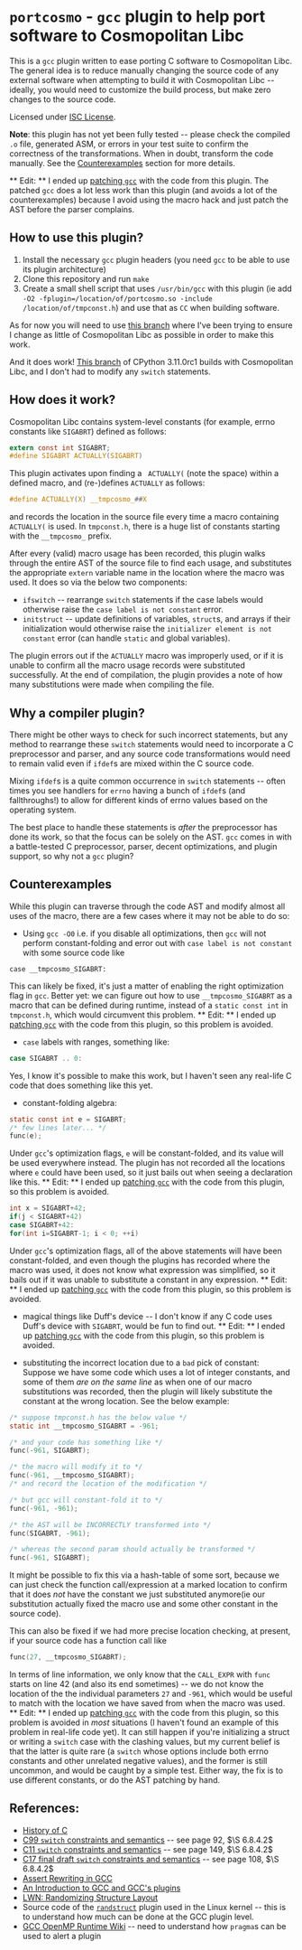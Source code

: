 # `portcosmo` - `gcc` plugin to help port software to Cosmopolitan Libc

This is a `gcc` plugin written to ease porting C software to Cosmopolitan Libc.
The general idea is to reduce manually changing the source code of any external
software when attempting to build it with Cosmopolitan Libc -- ideally, you
would need to customize the build process, but make zero changes to the source
code.

Licensed under [ISC License](https://www.gnu.org/licenses/license-list.html#ISC).

**Note**: this plugin has not yet been fully tested -- please check the compiled
`.o` file, generated ASM, or errors in your test suite to confirm the
correctness of the transformations. When in doubt, transform the code manually.
See the [Counterexamples](#Counterexamples) section for more details.

** Edit: ** I ended up [patching `gcc`][gccpatch] with the code from this
plugin. The patched `gcc` does a lot less work than this plugin (and avoids a
lot of the counterexamples) because I avoid using the macro hack and just patch
the AST before the parser complains.

## How to use this plugin?

1. Install the necessary `gcc` plugin headers (you need `gcc` to be able to use
   its plugin architecture)
2. Clone this repository and run `make`
3. Create a small shell script that uses `/usr/bin/gcc` with this plugin (ie add
   `-O2 -fplugin=/location/of/portcosmo.so -include /location/of/tmpconst.h`)
    and use that as `CC` when building software.

As for now you will need to use [this
branch](https://github.com/ahgamut/cosmopolitan/tree/symbolic-macro) where I've
been trying to ensure I change as little of Cosmopolitan Libc as possible in
order to make this work.

And it does work! [This
branch](https://github.com/ahgamut/cpython/tree/py311-custom) of CPython
3.11.0rc1 builds with Cosmopolitan Libc, and I don't had to modify any `switch`
statements.

## How does it work?

Cosmopolitan Libc contains system-level constants (for example, errno constants
like `SIGABRT`) defined as follows:

```c
extern const int SIGABRT;
#define SIGABRT ACTUALLY(SIGABRT)
```

This plugin activates upon finding a ` ACTUALLY(` (note the space) within a
defined macro, and (re-)defines `ACTUALLY` as follows:

```c
#define ACTUALLY(X) __tmpcosmo_##X
```

and records the location in the source file every time a macro containing
`ACTUALLY(` is used. In `tmpconst.h`, there is a huge list of constants starting
with the `__tmpcosmo_` prefix.

After every (valid) macro usage has been recorded, this plugin walks through the
entire AST of the source file to find each usage, and substitutes the
appropriate `extern` variable name in the location where the macro was used. It
does so via the below two components:

* `ifswitch` -- rearrange `switch` statements if the case labels would otherwise
  raise the `case label is not constant` error.
* `initstruct` -- update definitions of variables, `struct`s, and arrays if
  their initialization would otherwise raise the `initializer element is not
  constant` error (can handle `static` and global variables).

The plugin errors out if the `ACTUALLY` macro was improperly used, or if it is
unable to confirm all the macro usage records were substituted successfully. At
the end of compilation, the plugin provides a note of how many substitutions
were made when compiling the file.

## Why a compiler plugin?

There might be other ways to check for such incorrect statements, but any
method to rearrange these `switch` statements would need to incorporate a C
preprocessor and parser, and any source code transformations would need to
remain valid even if `ifdef`s are mixed within the C source code.

Mixing `ifdef`s is a quite common occurrence in `switch` statements -- often
times you see handlers for `errno` having a bunch of `ifdef`s (and
fallthroughs!) to allow for different kinds of errno values based on the
operating system.

The best place to handle these statements is _after_ the preprocessor has done
its work, so that the focus can be solely on the AST. `gcc` comes in with a
battle-tested C preprocessor, parser, decent optimizations, and plugin support,
so why not a `gcc` plugin?

## Counterexamples

While this plugin can traverse through the code AST and modify almost all uses
of the macro, there are a few cases where it may not be able to do so:

* Using `gcc -O0` i.e. if you disable all optimizations, then `gcc` will not
  perform constant-folding and error out with `case label is not constant` with
  some source code like

```
case __tmpcosmo_SIGABRT:
```

This can likely be fixed, it's just a matter of enabling the right optimization
flag in `gcc`. Better yet: we can figure out how to use `__tmpcosmo_SIGABRT` as
a macro that can be defined during runtime, instead of a `static const int` in
`tmpconst.h`, which would circumvent this problem. ** Edit: ** I ended up
[patching `gcc`][gccpatch] with the code from this plugin, so this problem is avoided.

* `case` labels with ranges, something like:

```c
case SIGABRT .. 0:
```

Yes, I know it's possible to make this work, but I haven't seen any real-life C
code that does something like this yet.

* constant-folding algebra:

```c
static const int e = SIGABRT;
/* few lines later... */
func(e);
```

Under `gcc`'s optimization flags, `e` will be constant-folded, and its value
will be used everywhere instead. The plugin has not recorded all the locations
where `e` could have been used, so it just bails out when seeing a declaration
like this. ** Edit: ** I ended up
[patching `gcc`][gccpatch] with the code from this plugin, so this problem is avoided.

```c
int x = SIGABRT+42;
if(j < SIGABRT+42)
case SIGABRT+42:
for(int i=SIGABRT-1; i < 0; ++i)
```

Under `gcc`'s optimization flags, all of the above statements will have been
constant-folded, and even though the plugins has recorded where the macro was
used, it does not know what expression was simplified, so it bails out if it was
unable to substitute a constant in any expression. ** Edit: ** I ended up
[patching `gcc`][gccpatch] with the code from this plugin, so this problem is avoided.

* magical things like Duff's device -- I don't know if any C code uses Duff's
  device with `SIGABRT`, would be fun to find out.  ** Edit: ** I ended up
[patching `gcc`][gccpatch] with the code from this plugin, so this problem is avoided.

* substituting the incorrect location due to a `bad` pick of constant: Suppose
  we have some code which uses a lot of integer constants, and some of them *are
  on the same line* as when one of our macro substitutions was recorded, then
  the plugin will likely substitute the constant at the wrong location. See the
  below example:

```c
/* suppose tmpconst.h has the below value */
static int __tmpcosmo_SIGABRT = -961;

/* and your code has something like */
func(-961, SIGABRT);

/* the macro will modify it to */
func(-961, __tmpcosmo_SIGABRT);
/* and record the location of the modification */

/* but gcc will constant-fold it to */
func(-961, -961);

/* the AST will be INCORRECTLY transformed into */
func(SIGABRT, -961);

/* whereas the second param should actually be transformed */
func(-961, SIGABRT);
```

It might be possible to fix this via a hash-table of some sort, because we can
just check the function call/expression at a marked location to confirm that it
does *not* have the constant we just substituted anymore(ie our substitution
actually fixed the macro use and some other constant in the source code). 

This can also be fixed if we had more precise location checking, at present, if
your source code has a function call like 

```c
func(27, __tmpcosmo_SIGABRT);
```

In terms of line information, we only know that the `CALL_EXPR` with `func`
starts on line 42 (and also its end sometimes) -- we do not know the location of
the the individual parameters `27` and `-961`, which would be useful to match
with the location we have saved from when the macro was used. ** Edit: ** I
ended up [patching `gcc`][gccpatch] with the code from this plugin, so this
problem is avoided in *most* situations (I haven't found an example of this
problem in real-life code yet). It can still happen if you're
initializing a struct or writing a `switch` case with the clashing values, but
my current belief is that the latter is quite rare (a `switch` whose options
include both errno constants and other unrelated negative values), and the
former is still uncommon, and would be caught by a simple test. Either way, the
fix is to use different constants, or do the AST patching by hand.

## References:

- [History of C](https://en.cppreference.com/w/c/language/history)
- [C99 `switch` constraints and semantics](https://www.open-std.org/jtc1/sc22/wg14/www/C99RationaleV5.10.pdf) -- see page 92, $\S 6.8.4.2$
- [C11 `switch` constraints and semantics](https://open-std.org/JTC1/SC22/WG14/www/docs/n1570.pdf) -- see page 149, $\S 6.8.4.2$
- [C17 final draft `switch` constraints and semantics](https://files.lhmouse.com/standards/ISO%20C%20N2176.pdf) -- see page 108, $\S 6.8.4.2$
- [Assert Rewriting in GCC](https://jongy.github.io/2020/04/25/gcc-assert-introspect.html)
- [An Introduction to GCC and GCC's plugins](https://gabrieleserra.ml/blog/2020-08-27-an-introduction-to-gcc-and-gccs-plugins.html)
- [LWN: Randomizing Structure Layout](https://lwn.net/Articles/722293/)
- Source code of the
  [`randstruct`](https://github.com/torvalds/linux/blob/d37aa2efc89b387cda93bf15317883519683d435/scripts/gcc-plugins/randomize_layout_plugin.c) plugin used in the Linux kernel -- this is to understand how much can be done at the GCC plugin level.
- [GCC OpenMP Runtime Wiki](https://gcc.gnu.org/wiki/openmp) -- need to
  understand how `pragma`s can be used to alert a plugin


[gccpatch]: https://github.com/ahgamut/gcc/tree/portcosmo-11.2
